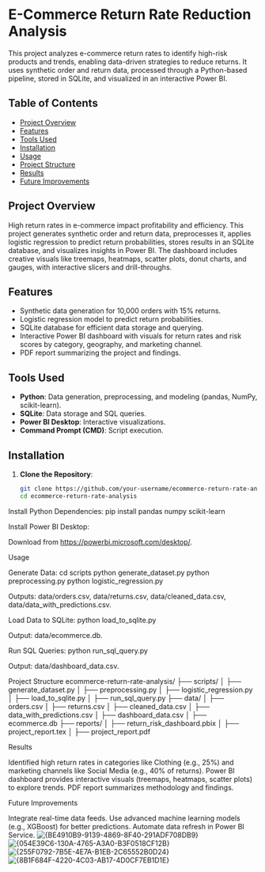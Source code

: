 # E-Commerce Return Rate Reduction Analysis

This project analyzes e-commerce return rates to identify high-risk products and trends, enabling data-driven strategies to reduce returns. It uses synthetic order and return data, processed through a Python-based pipeline, stored in SQLite, and visualized in an interactive Power BI.

## Table of Contents
- [Project Overview](#project-overview)
- [Features](#features)
- [Tools Used](#tools-used)
- [Installation](#installation)
- [Usage](#usage)
- [Project Structure](#project-structure)
- [Results](#results)
- [Future Improvements](#future-improvements)


## Project Overview
High return rates in e-commerce impact profitability and efficiency. This project generates synthetic order and return data, preprocesses it, applies logistic regression to predict return probabilities, stores results in an SQLite database, and visualizes insights in Power BI. The dashboard includes creative visuals like treemaps, heatmaps, scatter plots, donut charts, and gauges, with interactive slicers and drill-throughs.

## Features
- Synthetic data generation for 10,000 orders with 15% returns.
- Logistic regression model to predict return probabilities.
- SQLite database for efficient data storage and querying.
- Interactive Power BI dashboard with visuals for return rates and risk scores by category, geography, and marketing channel.
- PDF report summarizing the project and findings.

## Tools Used
- **Python**: Data generation, preprocessing, and modeling (pandas, NumPy, scikit-learn).
- **SQLite**: Data storage and SQL queries.
- **Power BI Desktop**: Interactive visualizations.
- **Command Prompt (CMD)**: Script execution.


## Installation
1. **Clone the Repository**:
   ```bash
   git clone https://github.com/your-username/ecommerce-return-rate-analysis.git
   cd ecommerce-return-rate-analysis


Install Python Dependencies:
pip install pandas numpy scikit-learn


Install Power BI Desktop:

Download from https://powerbi.microsoft.com/desktop/.


Usage

Generate Data:
cd scripts
python generate_dataset.py
python preprocessing.py
python logistic_regression.py

Outputs: data/orders.csv, data/returns.csv, data/cleaned_data.csv, data/data_with_predictions.csv.

Load Data to SQLite:
python load_to_sqlite.py

Output: data/ecommerce.db.

Run SQL Queries:
python run_sql_query.py

Output: data/dashboard_data.csv.

Project Structure
ecommerce-return-rate-analysis/
├── scripts/
│   ├── generate_dataset.py
│   ├── preprocessing.py
│   ├── logistic_regression.py
│   ├── load_to_sqlite.py
│   ├── run_sql_query.py
├── data/
│   ├── orders.csv
│   ├── returns.csv
│   ├── cleaned_data.csv
│   ├── data_with_predictions.csv
│   ├── dashboard_data.csv
│   ├── ecommerce.db
├── reports/
│   ├── return_risk_dashboard.pbix
│   ├── project_report.tex
│   ├── project_report.pdf

Results

Identified high return rates in categories like Clothing (e.g., 25%) and marketing channels like Social Media (e.g., 40% of returns).
Power BI dashboard provides interactive visuals (treemaps, heatmaps, scatter plots) to explore trends.
PDF report summarizes methodology and findings.

Future Improvements

Integrate real-time data feeds.
Use advanced machine learning models (e.g., XGBoost) for better predictions.
Automate data refresh in Power BI Service.
![{BE4910B9-9139-4869-8F40-291ADF708DB9}](https://github.com/user-attachments/assets/e698850d-70ac-4a37-97fd-36568bfefa49)
![{054E39C6-130A-4765-A3A0-B3F0518CF12B}](https://github.com/user-attachments/assets/4e8d534e-a5f0-48c9-ba4b-1187a4b468c4)
![{255F0792-7B5E-4E7A-B1EB-2C65552B0D24}](https://github.com/user-attachments/assets/38b6763a-4d3d-439b-9994-77040cc3723b)
![{8B1F684F-4220-4C03-AB17-4D0CF7EB1D1E}](https://github.com/user-attachments/assets/e519ef57-2548-493d-aa9f-87708e764299)





